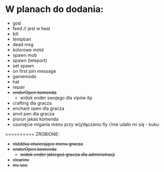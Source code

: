 W planach do dodania:
==========
- god
- feed // jest w heal
- kill
- tempban
- dead msg
- kolorowe motd
- spawn mob
- spawn (teleport)
- set spawn
- on first join message
- gamemode
- hat
- repair
- ~~enderOpen komenda~~
  - widok ender swojego dla vipów itp 
- crafting dla gracza
- enchant open dla gracza
- anvil pen dla gracza
- piorun jakaś komenda
- usunięcie migania menu przy w(y)łączaniu fly //nie udało mi się - kuku

==========
ZROBIONE:

- ~~różdżka otwierające menu gracza~~
- ~~enderOpen komenda~~
  - ~~widok ender jakiegoś gracza dla administracji~~
- ~~clearinv~~
- ~~inv see~~
